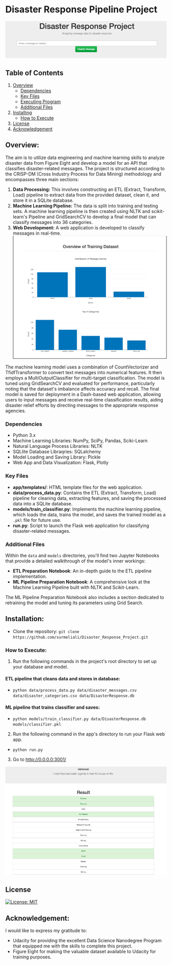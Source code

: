# Disaster Response Pipeline Project


![Screenshot of Web App](screenshots/message0.png)


## Table of Contents
1. [Overview](#overview)
	* [Dependencies](#dependencies)
	* [Key Files](#key_files)
	* [Executing Program](#execution)
	* [Additional Files](#additional_files)
2. [Installing](#installation)
	* [How to Execute](#execution)
3. [License](#license)
4. [Acknowledgement](#acknowledgement)

## Overview:
The aim is to utilize data engineering and machine learning skills to analyze disaster data from Figure Eight and develop a model for an API that classifies disaster-related messages. The project is structured according to the CRISP-DM (Cross Industry Process for Data Mining) methodology and encompasses three main sections:

1. **Data Processing:** This involves constructing an ETL (Extract, Transform, Load) pipeline to extract data from the provided dataset, clean it, and store it in a SQLite database.
2. **Machine Learning Pipeline:** The data is split into training and testing sets. A machine learning pipeline is then created using NLTK and scikit-learn's Pipeline and GridSearchCV to develop a final model that can classify messages into 36 categories.
3. **Web Development:** A web application is developed to classify messages in real-time.
![Screenshot of Web App](screenshots/overview.png)

The machine learning model uses a combination of CountVectorizer and TfidfTransformer to convert text messages into numerical features. It then employs a MultiOutputClassifier for multi-target classification. The model is tuned using GridSearchCV and evaluated for performance, particularly noting that the dataset's imbalance affects accuracy and recall. The final model is saved for deployment in a Dash-based web application, allowing users to input messages and receive real-time classification results, aiding disaster relief efforts by directing messages to the appropriate response agencies.

### Dependencies
* Python 3.x
* Machine Learning Libraries: NumPy, SciPy, Pandas, Sciki-Learn
* Natural Language Process Libraries: NLTK
* SQLlite Database Libraqries: SQLalchemy
* Model Loading and Saving Library: Pickle
* Web App and Data Visualization: Flask, Plotly

<a name="key_files"></a>

### Key Files
- **app/templates/**: HTML template files for the web application.
- **data/process_data.py**: Contains the ETL (Extract, Transform, Load) pipeline for cleaning data, extracting features, and saving the processed data into a SQLite database.
- **models/train_classifier.py**: Implements the machine learning pipeline, which loads the data, trains the model, and saves the trained model as a `.pkl` file for future use.
- **run.py**: Script to launch the Flask web application for classifying disaster-related messages.

<a name="additional_files"></a>

### Additional Files
Within the `data` and `models` directories, you'll find two Jupyter Notebooks that provide a detailed walkthrough of the model's inner workings:

- **ETL Preparation Notebook**: An in-depth guide to the ETL pipeline implementation.
- **ML Pipeline Preparation Notebook**: A comprehensive look at the Machine Learning Pipeline built with NLTK and Scikit-Learn.

The ML Pipeline Preparation Notebook also includes a section dedicated to retraining the model and tuning its parameters using Grid Search.



## Installation:
- Clone the repository:
   `git clone https://github.com/surmeliali/Disaster_Response_Project.git`

<a name="execution"></a>

### How to Execute:
1. Run the following commands in the project's root directory to set up your database and model.

#### ETL pipeline that cleans data and stores in database:
- `python data/process_data.py data/disaster_messages.csv data/disaster_categories.csv data/DisasterResponse.db`


#### ML pipeline that trains classifier and saves:
- `python models/train_classifier.py data/DisasterResponse.db models/classifier.pkl`

2. Run the following command in the app's directory to run your Flask web app.
- `python run.py`


3. Go to http://0.0.0.0:3001/


![Screenshot of Web App](screenshots/results1.png)


## License

[![License: MIT](https://img.shields.io/badge/License-MIT-yellow.svg)](https://opensource.org/licenses/MIT)


## Acknowledgement:

I would like to express my gratitude to:

- Udacity for providing the excellent Data Science Nanodegree Program that equipped me with the skills to complete this project.
- Figure Eight for making the valuable dataset available to Udacity for training purposes.